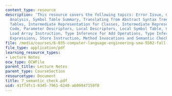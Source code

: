 ```yaml
---
content_type: resource
description: 'This resource covers the following topics: Error Issue, Goal of Semantic
  Analysis, Symbol Table Summary, Translating from Abstract Syntax Trees to Symbol
  Tables, Intermediate Representation for Classes, Intermediate Representation for
  Code, Parameter Descriptors, Local Descriptors, Local Symbol Table, Class Descriptor,
  Load Array Instruction, Type Inference for Add Operations, Type Inference, Equality
  Expressions, Store Instruction, Method Invocations and Semantic Check Summary.'
file: /media/courses/6-035-computer-language-engineering-sma-5502-fall-2005/41f7dfc1934579616240a609947159f0_7_semantic_check.pdf
file_type: application/pdf
learning_resource_types:
- Lecture Notes
ocw_type: OCWFile
parent_title: Lecture Notes
parent_type: CourseSection
resourcetype: Document
title: 7_semantic_check.pdf
uid: 41f7dfc1-9345-7961-6240-a609947159f0
---
```

